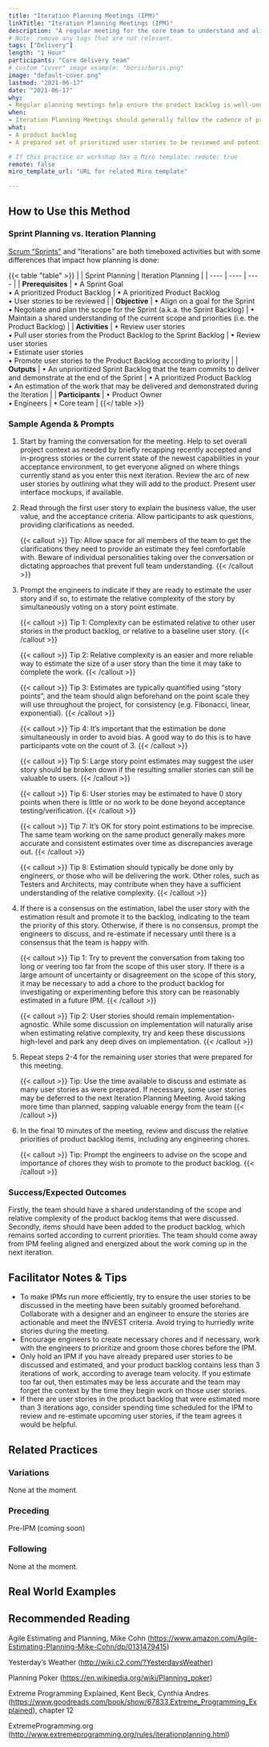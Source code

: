 ```yaml
---
title: "Iteration Planning Meetings (IPM)"
linkTitle: "Iteration Planning Meetings (IPM)"
description: "A regular meeting for the core team to understand and align on the work to be done."
# Note: remove any tags that are not relevant.
tags: ["Delivery"]
length: "1 Hour"
participants: "Core delivery team"
# custom "cover" image example: "boris/boris.png"
image: "default-cover.png" 
lastmod: "2021-06-17"
date: "2021-06-17"
why: 
- Regular planning meetings help ensure the product backlog is well-understood by all team members and always reflects the current priorities. By discussing and sizing product backlog items, the team may align on the delivery impact of the work to be done.
when:
- Iteration Planning Meetings should generally follow the cadence of product iterations (e.g. weekly) or should be held as often as needed to maintain a well-sized and well-understood product backlog.
what:
- A product backlog
- A prepared set of prioritized user stories to be reviewed and potentially promoted to the product backlog

# If this practice or workshop has a Miro template: remote: true
remote: false
miro_template_url: "URL for related Miro template" 

---
```

## How to Use this Method
### Sprint Planning vs. Iteration Planning
[Scrum “Sprints”](https://en.wikipedia.org/wiki/Scrum_(software_development)#Sprint_planning) and “Iterations” are both timeboxed activities but with some differences that impact how planning is done:

{{< table "table" >}}
|  | Sprint Planning | Iteration Planning |
| ---- | ---- | ---- |
| **Prerequisites** | • A Sprint Goal<br>• A prioritized Product Backlog | • A prioritized Product Backlog<br>• User stories to be reviewed  |
| **Objective** | • Align on a goal for the Sprint<br>• Negotiate and plan the scope for the Sprint (a.k.a. the Sprint Backlog) | • Maintain a shared understanding of the current scope and priorities (i.e. the Product Backlog) | 
| **Activities** | • Review user stories<br>• Pull user stories from the Product Backlog to the Sprint Backlog | • Review user stories<br> • Estimate user stories<br> • Promote user stories to the Product Backlog according to priority | 
| **Outputs** | • An unprioritized Sprint Backlog that the team commits to deliver and demonstrate at the end of the Sprint | • A prioritized Product Backlog<br> • An estimation of the work that may be delivered and demonstrated during the Iteration | 
| **Participants** | • Product Owner<br> • Engineers | • Core team |
{{</ table >}}

### Sample Agenda & Prompts
1. Start by framing the conversation for the meeting. Help to set overall project context as needed by briefly recapping recently accepted and in-progress stories or the current state of the newest capabilities in your acceptance environment, to get everyone aligned on where things currently stand as you enter this next iteration. Review the arc of new user stories by outlining what they will add to the product. Present user interface mockups, if available.


1. Read through the first user story to explain the business value, the user value, and the acceptance criteria. Allow participants to ask questions, providing clarifications as needed.
   
   {{< callout >}}
   Tip: Allow space for all members of the team to get the clarifications they need to provide an estimate they feel comfortable with. Beware of individual personalities taking over the conversation or dictating approaches that prevent full team understanding.
   {{< /callout >}}

1. Prompt the engineers to indicate if they are ready to estimate the user story and if so, to estimate the relative complexity of the story by simultaneously voting on a story point estimate.
   
   {{< callout >}}
   Tip 1: Complexity can be estimated relative to other user stories in the product backlog, or relative to a baseline user story.
   {{< /callout >}}
   
   {{< callout >}}
   Tip 2: Relative complexity is an easier and more reliable way to estimate the size of a user story than the time it may take to complete the work.
   {{< /callout >}}
   
   {{< callout >}}
   Tip 3: Estimates are typically quantified using “story points”, and the team should align beforehand on the point scale they will use throughout the project, for consistency (e.g. Fibonacci, linear, exponential).
   {{< /callout >}}
    
   {{< callout >}}
   Tip 4: It’s important that the estimation be done simultaneously in order to avoid bias. A good way to do this is to have participants vote on the count of 3.
    {{< /callout >}}
    
   {{< callout >}}
   Tip 5: Large story point estimates may suggest the user story should be broken down if the resulting smaller stories can still be valuable to users.
    {{< /callout >}}
    
   {{< callout >}}
   Tip 6: User stories may be estimated to have 0 story points when there is little or no work to be done beyond acceptance testing/verification.
   {{< /callout >}}
   
   {{< callout >}}
   Tip 7: It’s OK for story point estimations to be imprecise. The same team working on the same product generally makes more accurate and consistent estimates over time as discrepancies average out.
    {{< /callout >}}
    
   {{< callout >}}
   Tip 8: Estimation should typically be done only by engineers, or those who will be delivering the work. Other roles, such as Testers and Architects, may contribute when they have a sufficient understanding of the relative complexity. 
   {{< /callout >}}

1. If there is a consensus on the estimation, label the user story with the estimation result and promote it to the backlog, indicating to the team the priority of this story. Otherwise, if there is no consensus, prompt the engineers to discuss, and re-estimate if necessary until there is a consensus that the team is happy with.
   
   {{< callout >}}
   Tip 1: Try to prevent the conversation from taking too long or veering too far from the scope of this user story. If there is a large amount of uncertainty or disagreement on the scope of this story, it may be necessary to add a chore to the product backlog for investigating or experimenting before this story can be reasonably estimated in a future IPM.
   {{< /callout >}}
   
   {{< callout >}}
   Tip 2: User stories should remain implementation-agnostic. While some discussion on implementation will naturally arise when estimating relative complexity, try and keep these discussions high-level and park any deep dives on implementation.
   {{< /callout >}}

1. Repeat steps 2-4 for the remaining user stories that were prepared for this meeting.

   {{< callout >}}
   Tip: Use the time available to discuss and estimate as many user stories as were prepared. If necessary, some user stories may be deferred to the next Iteration Planning Meeting. Avoid taking more time than planned, sapping valuable energy from the team
   {{< /callout >}}

1. In the final 10 minutes of the meeting, review and discuss the relative priorities of product backlog items, including any engineering chores.

   {{< callout >}}
   Tip: Prompt the engineers to advise on the scope and importance of chores they wish to promote to the product backlog.
   {{< /callout >}}

### Success/Expected Outcomes
Firstly, the team should have a shared understanding of the scope and relative complexity of the product backlog items that were discussed. Secondly, items should have been added to the product backlog, which remains sorted according to current priorities. The team should come away from IPM feeling aligned and energized about the work coming up in the next iteration.

## Facilitator Notes & Tips
- To make IPMs run more efficiently, try to ensure the user stories to be discussed in the meeting have been suitably groomed beforehand. Collaborate with a designer and an engineer to ensure the stories are actionable and meet the INVEST criteria. Avoid trying to hurriedly write stories during the meeting.
- Encourage engineers to create necessary chores and if necessary, work with the engineers to prioritize and groom those chores before the IPM.
- Only hold an IPM if you have already prepared user stories to be discussed and estimated, and your product backlog contains less than 3 iterations of work, according to average team velocity. If you estimate too far out, then estimates may be less accurate and the team may forget the context by the time they begin work on those user stories.
- If there are user stories in the product backlog that were estimated more than 3 iterations ago, consider spending time scheduled for the IPM to review and re-estimate upcoming user stories, if the team agrees it would be helpful.

## Related Practices

### Variations
None at the moment. 

### Preceding
Pre-IPM (coming soon)
 
### Following
None at the moment.

## Real World Examples

## Recommended Reading
Agile Estimating and Planning, Mike Cohn (https://www.amazon.com/Agile-Estimating-Planning-Mike-Cohn/dp/0131479415)

Yesterday’s Weather (http://wiki.c2.com/?YesterdaysWeather)

Planning Poker (https://en.wikipedia.org/wiki/Planning_poker)

Extreme Programming Explained, Kent Beck, Cynthia Andres (https://www.goodreads.com/book/show/67833.Extreme_Programming_Explained), chapter 12

ExtremeProgramming.org (http://www.extremeprogramming.org/rules/iterationplanning.html)